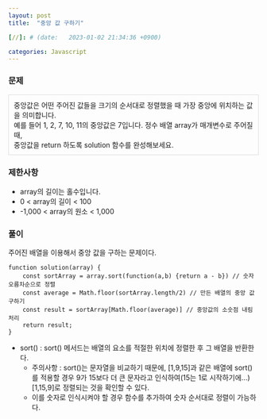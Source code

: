 ```yaml
---
layout: post
title:  "중앙 값 구하기"

[//]: # (date:   2023-01-02 21:34:36 +0900)

categories: Javascript
---
```


[//]: # (<h1>Introduction</h1>)

### 문제

<div class="text">
중앙값은 어떤 주어진 값들을 크기의 순서대로 정렬했을 때 가장 중앙에 위치하는 값을 의미합니다. <br />
예를 들어 1, 2, 7, 10, 11의 중앙값은 7입니다. 정수 배열 array가 매개변수로 주어질 때, <br />
중앙값을 return 하도록 solution 함수를 완성해보세요.
</div>


### 제한사항

- array의 길이는 홀수입니다.
- 0 < array의 길이 < 100
- -1,000 < array의 원소 < 1,000


### 풀이

주어진 배열을 이용해서 중앙 값을 구하는 문제이다.



    function solution(array) {
        const sortArray = array.sort(function(a,b) {return a - b}) // 숫자 오름차순으로 정렬
        const average = Math.floor(sortArray.length/2) // 만든 배열의 중앙 값 구하기
        const result = sortArray[Math.floor(average)] // 중앙값의 소숫점 내림 처리
        return result;
    }

- sort() : sort() 메서드는 배열의 요소를 적절한 위치에 정렬한 후 그 배열을 반환한다.
    - 주의사항 : sort()는 문자열을 비교하기 때문에, [1,9,15]과 같은 배열에 sort()를 적용할 경우 9가 15보다 더 큰 문자라고 인식하여(15는 1로 시작하기에...) [1,15,9]로 정렬되는 것을 확인할 수 있다.
    - 이를 숫자로 인식시켜야 할 경우 함수를 추가하여 숫자 순서대로 정렬이 가능하다.

<style>
.text {
    border: 1px solid #dcdcdc;
    padding: 10px;
}
</style>